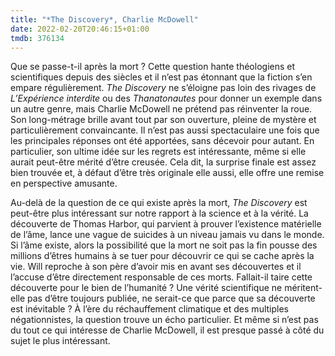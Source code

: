 ```yaml
---
title: "*The Discovery*, Charlie McDowell"
date: 2022-02-20T20:46:15+01:00
tmdb: 376134 
---
```


Que se passe-t-il après la mort ? Cette question hante théologiens et scientifiques depuis des siècles et il n’est pas étonnant que la fiction s’en empare régulièrement. *The Discovery* ne s’éloigne pas loin des rivages de *L’Expérience interdite* ou des *Thanatonautes* pour donner un exemple dans un autre genre, mais Charlie McDowell ne prétend pas réinventer la roue. Son long-métrage brille avant tout par son ouverture, pleine de mystère et particulièrement convaincante. Il n’est pas aussi spectaculaire une fois que les principales réponses ont été apportées, sans décevoir pour autant. En particulier, son ultime idée sur les regrets est intéressante, même si elle aurait peut-être mérité d’être creusée. Cela dit, la surprise finale est assez bien trouvée et, à défaut d’être très originale elle aussi, elle offre une remise en perspective amusante. 

Au-delà de la question de ce qui existe après la mort, *The Discovery* est peut-être plus intéressant sur notre rapport à la science et à la vérité. La découverte de Thomas Harbor, qui parvient à prouver l’existence matérielle de l’âme, lance une vague de suicides à un niveau jamais vu dans le monde. Si l’âme existe, alors la possibilité que la mort ne soit pas la fin pousse des millions d’êtres humains à se tuer pour découvrir ce qui se cache après la vie. Will reproche à son père d’avoir mis en avant ses découvertes et il l’accuse d’être directement responsable de ces morts. Fallait-il taire cette découverte pour le bien de l’humanité ? Une vérité scientifique ne méritent-elle pas d’être toujours publiée, ne serait-ce que parce que sa découverte est inévitable ? À l’ère du réchauffement climatique et des multiples négationnistes, la question trouve un écho particulier. Et même si n’est pas du tout ce qui intéresse de Charlie McDowell, il est presque passé à côté du sujet le plus intéressant. 

